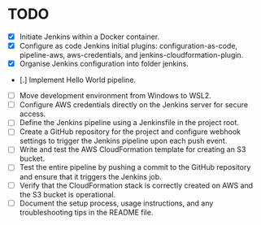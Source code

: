 # TODO

- [x] Initiate Jenkins within a Docker container.
- [x] Configure as code Jenkins initial plugins: configuration-as-code, pipeline-aws, aws-credentials, and jenkins-cloudformation-plugin.
- [x] Organise Jenkins configuration into folder jenkins.
- [.] Implement Hello World pipeline.
- [ ] Move development environment from Windows to WSL2.
- [ ] Configure AWS credentials directly on the Jenkins server for secure access.
- [ ] Define the Jenkins pipeline using a Jenkinsfile in the project root.
- [ ] Create a GitHub repository for the project and configure webhook settings to trigger the Jenkins pipeline upon each push event.
- [ ] Write and test the AWS CloudFormation template for creating an S3 bucket.
- [ ] Test the entire pipeline by pushing a commit to the GitHub repository and ensure that it triggers the Jenkins job.
- [ ] Verify that the CloudFormation stack is correctly created on AWS and the S3 bucket is operational.
- [ ] Document the setup process, usage instructions, and any troubleshooting tips in the README file.